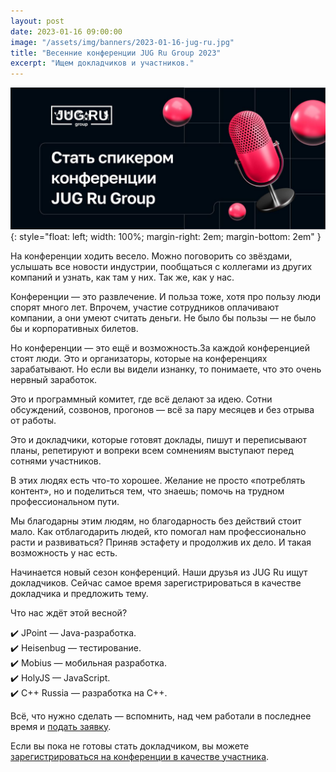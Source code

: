 ```yaml
---
layout: post
date: 2023-01-16 09:00:00
image: "/assets/img/banners/2023-01-16-jug-ru.jpg"
title: "Весенние конференции JUG Ru Group 2023"
excerpt: "Ищем докладчиков и участников."
---
```


![JUG Ru Group 2023](/assets/img/banners/2023-01-16-jug-ru.jpg){: style="float: left; width: 100%; margin-right: 2em; margin-bottom: 2em" }

На конференции ходить весело. Можно поговорить со звёздами, услышать все новости индустрии, пообщаться с коллегами из других компаний и узнать, как там у них. Так же, как у нас.

Конференции — это развлечение. И польза тоже, хотя про пользу люди спорят много лет. Впрочем, участие сотрудников оплачивают компании, а они умеют считать деньги. Не было бы пользы — не было бы и корпоративных билетов.

Но конференции — это ещё и возможность.За каждой конференцией стоят люди. Это и организаторы, которые на конференциях зарабатывают. Но если вы видели изнанку, то понимаете, что это очень нервный заработок.

Это и программный комитет, где всё делают за идею. Сотни обсуждений, созвонов, прогонов — всё за пару месяцев и без отрыва от работы.

Это и докладчики, которые готовят доклады, пишут и переписывают планы, репетируют и вопреки всем сомнениям выступают перед сотнями участников.

В этих людях есть что-то хорошее. Желание не просто «потреблять контент», но и поделиться тем, что знаешь; помочь на трудном профессиональном пути.

Мы благодарны этим людям, но благодарность без действий стоит мало. Как отблагодарить людей, кто помогал нам профессионально расти и развиваться? Приняв эстафету и продолжив их дело. И такая возможность у нас есть.

Начинается новый сезон конференций. Наши друзья из JUG Ru ищут докладчиков. Сейчас самое время зарегистрироваться в качестве докладчика и предложить тему.

Что нас ждёт этой весной?

✔️ JPoint — Java-разработка.<br />
✔️ Heisenbug — тестирование.<br />
✔️ Mobius — мобильная разработка.<br />
✔️ HolyJS — JavaScript.<br />
✔️ C++ Russia — разработка на C++.

Всё, что нужно сделать — вспомнить, над чем работали в последнее время и [подать заявку](https://callforpapers.jugru.org/?utm_source=partner&utm_medium=progmsk&utm_campaign=cfp).

Если вы пока не готовы стать докладчиком, вы можете [зарегистрироваться на конференции в качестве участника](https://jugru.org/?utm_source=partner&utm_medium=progmsk&utm_campaign=early_birds#schedule).
